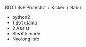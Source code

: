 BOT LINE Protector + Kicker + Babu

- python2
- 1 Bot utama
- 2 Assist
- Stealth mode
- Nyolong info
